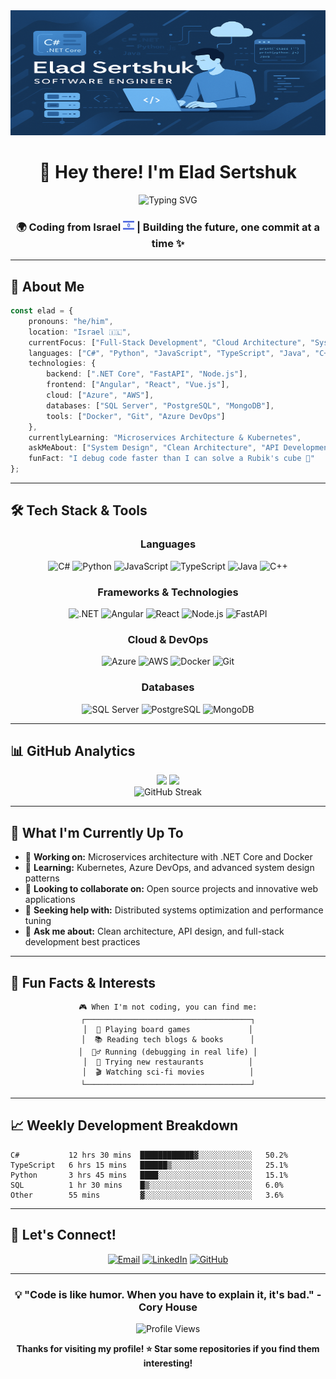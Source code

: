 <!-- Profile README for Elad Sertshuk -->
<div align="center">
  <img src="https://raw.githubusercontent.com/eladser/eladser/refs/heads/main/banner.png" width="800" height="200" alt="Header Banner" />
</div>

<div align="center">
  
  # 👋 Hey there! I'm Elad Sertshuk
  
  <img src="https://readme-typing-svg.demolab.com?font=Fira+Code&size=22&duration=3000&pause=1000&color=36BCF7&width=435&lines=Software+Engineer+%F0%9F%92%BB;Full-Stack+Developer+%F0%9F%8C%9F;Problem+Solver+%F0%9F%A7%A9;Always+Learning+%F0%9F%93%9A" alt="Typing SVG" />
  
  ### 🌍 Coding from Israel <img src="https://raw.githubusercontent.com/eladser/eladser/refs/heads/main/il.png" width="18" height="18" /> | Building the future, one commit at a time ✨
  
</div>

---

## 🚀 About Me

```typescript
const elad = {
    pronouns: "he/him",
    location: "Israel 🇮🇱",
    currentFocus: ["Full-Stack Development", "Cloud Architecture", "System Design"],
    languages: ["C#", "Python", "JavaScript", "TypeScript", "Java", "C++"],
    technologies: {
        backend: [".NET Core", "FastAPI", "Node.js"],
        frontend: ["Angular", "React", "Vue.js"],
        cloud: ["Azure", "AWS"],
        databases: ["SQL Server", "PostgreSQL", "MongoDB"],
        tools: ["Docker", "Git", "Azure DevOps"]
    },
    currentlyLearning: "Microservices Architecture & Kubernetes",
    askMeAbout: ["System Design", "Clean Architecture", "API Development"],
    funFact: "I debug code faster than I can solve a Rubik's cube 🧩"
};
```

---

## 🛠️ Tech Stack & Tools

<div align="center">

### Languages
![C#](https://img.shields.io/badge/C%23-239120?style=for-the-badge&logo=c-sharp&logoColor=white)
![Python](https://img.shields.io/badge/Python-3776AB?style=for-the-badge&logo=python&logoColor=white)
![JavaScript](https://img.shields.io/badge/JavaScript-F7DF1E?style=for-the-badge&logo=javascript&logoColor=black)
![TypeScript](https://img.shields.io/badge/TypeScript-007ACC?style=for-the-badge&logo=typescript&logoColor=white)
![Java](https://img.shields.io/badge/Java-ED8B00?style=for-the-badge&logo=java&logoColor=white)
![C++](https://img.shields.io/badge/C++-00599C?style=for-the-badge&logo=c%2B%2B&logoColor=white)

### Frameworks & Technologies
![.NET](https://img.shields.io/badge/.NET-512BD4?style=for-the-badge&logo=dotnet&logoColor=white)
![Angular](https://img.shields.io/badge/Angular-DD0031?style=for-the-badge&logo=angular&logoColor=white)
![React](https://img.shields.io/badge/React-20232A?style=for-the-badge&logo=react&logoColor=61DAFB)
![Node.js](https://img.shields.io/badge/Node.js-43853D?style=for-the-badge&logo=node.js&logoColor=white)
![FastAPI](https://img.shields.io/badge/FastAPI-005571?style=for-the-badge&logo=fastapi)

### Cloud & DevOps
![Azure](https://img.shields.io/badge/Microsoft_Azure-0089D0?style=for-the-badge&logo=microsoft-azure&logoColor=white)
![AWS](https://img.shields.io/badge/AWS-232F3E?style=for-the-badge&logo=amazon-aws&logoColor=white)
![Docker](https://img.shields.io/badge/Docker-2496ED?style=for-the-badge&logo=docker&logoColor=white)
![Git](https://img.shields.io/badge/Git-F05032?style=for-the-badge&logo=git&logoColor=white)

### Databases
![SQL Server](https://img.shields.io/badge/Microsoft_SQL_Server-CC2927?style=for-the-badge&logo=microsoft-sql-server&logoColor=white)
![PostgreSQL](https://img.shields.io/badge/PostgreSQL-316192?style=for-the-badge&logo=postgresql&logoColor=white)
![MongoDB](https://img.shields.io/badge/MongoDB-4EA94B?style=for-the-badge&logo=mongodb&logoColor=white)

</div>

---

## 📊 GitHub Analytics

<div align="center">
  <img height="180em" src="https://github-readme-stats.vercel.app/api?username=eladser&show_icons=true&theme=radical&include_all_commits=true&count_private=true&hide_border=true"/>
  <img height="180em" src="https://github-readme-stats.vercel.app/api/top-langs/?username=eladser&layout=compact&theme=radical&hide_border=true"/>
</div>

<div align="center">
  <img src="https://github-readme-streak-stats.herokuapp.com/?user=eladser&theme=radical&hide_border=true" alt="GitHub Streak" />
</div>

---

## 🎯 What I'm Currently Up To

- 🔭 **Working on:** Microservices architecture with .NET Core and Docker
- 🌱 **Learning:** Kubernetes, Azure DevOps, and advanced system design patterns
- 👯 **Looking to collaborate on:** Open source projects and innovative web applications
- 🤔 **Seeking help with:** Distributed systems optimization and performance tuning
- 💬 **Ask me about:** Clean architecture, API design, and full-stack development best practices

---

## 🌟 Fun Facts & Interests

<div align="center">

```
🎮 When I'm not coding, you can find me:
┌─────────────────────────────────────┐
│  🎲 Playing board games             │
│  📚 Reading tech blogs & books      │
│  🏃‍♂️ Running (debugging in real life) │
│  🍕 Trying new restaurants          │
│  🎬 Watching sci-fi movies          │
└─────────────────────────────────────┘
```

</div>

---

## 📈 Weekly Development Breakdown

<!--START_SECTION:waka-->
```text
C#           12 hrs 30 mins  ████████████▓░░░░░░░░░░░░   50.2%
TypeScript   6 hrs 15 mins   ██████▒░░░░░░░░░░░░░░░░░░   25.1%
Python       3 hrs 45 mins   ████░░░░░░░░░░░░░░░░░░░░░   15.1%
SQL          1 hr 30 mins    █▒░░░░░░░░░░░░░░░░░░░░░░░   6.0%
Other        55 mins         ▓░░░░░░░░░░░░░░░░░░░░░░░░   3.6%
```
<!--END_SECTION:waka-->

---

## 🤝 Let's Connect!

<div align="center">

[![Email](https://img.shields.io/badge/Email-D14836?style=for-the-badge&logo=gmail&logoColor=white)](mailto:elad.ser@gmail.com)
[![LinkedIn](https://img.shields.io/badge/LinkedIn-0077B5?style=for-the-badge&logo=linkedin&logoColor=white)](https://www.linkedin.com/in/elad-sertshuk)
[![GitHub](https://img.shields.io/badge/GitHub-100000?style=for-the-badge&logo=github&logoColor=white)](https://github.com/eladser)

</div>

---

<div align="center">
  
  ### 💡 "Code is like humor. When you have to explain it, it's bad." - Cory House
  
  <img src="https://komarev.com/ghpvc/?username=eladser&style=for-the-badge&color=blueviolet" alt="Profile Views" />
  
  **Thanks for visiting my profile! ⭐ Star some repositories if you find them interesting!**
  
</div>
